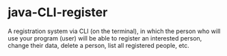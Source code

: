 # java-CLI-register
A registration system via CLI (on the terminal), in which the person who will use your program (user) will be able to register an interested person, change their data, delete a person, list all registered people, etc.
